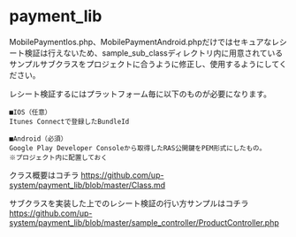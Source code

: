 # payment_lib

MobilePaymentIos.php、MobilePaymentAndroid.phpだけではセキュアなレシート検証は行えないため、sample_sub_classディレクトリ内に用意されているサンプルサブクラスをプロジェクトに合うように修正し、使用するようにしてください。

レシート検証するにはプラットフォーム毎に以下のものが必要になります。
```
■IOS（任意）
Itunes Connectで登録したBundleId

■Android（必須）
Google Play Developer Consoleから取得したRAS公開鍵をPEM形式にしたもの。
※プロジェクト内に配置しておく
```

クラス概要はコチラ
https://github.com/up-system/payment_lib/blob/master/Class.md

サブクラスを実装した上でのレシート検証の行い方サンプルはコチラ
https://github.com/up-system/payment_lib/blob/master/sample_controller/ProductController.php
